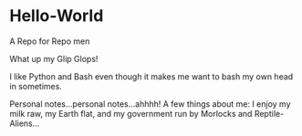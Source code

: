 # Hello-World
A Repo for Repo men

What up my Glip Glops!

I like Python and Bash even though it makes me want to bash my own head in sometimes.

Personal notes...personal notes...ahhhh!
A few things about me:
I enjoy my milk raw, my Earth flat, and my government run by Morlocks and Reptile-Aliens...

